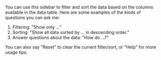 You can use this sidebar to filter and sort the data based on the columns available in the data table. 
Here are some examples of the kinds of questions you can ask me:

1. Filtering: "Show only ..."
2. Sorting: "Show all data sorted by ... in descending order."
3. Answer questions about the data: "How do ...?"

You can also say "Reset" to clear the current filter/sort, or "Help" for more usage tips.